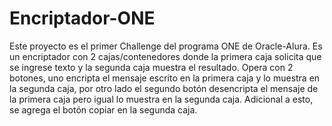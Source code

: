 # Encriptador-ONE

Este proyecto es el primer Challenge del programa ONE de Oracle-Alura. Es un encriptador con 2 cajas/contenedores donde la primera caja solicita que se ingrese texto y la segunda caja muestra el resultado. Opera con 2 botones, uno encripta el mensaje escrito en la primera caja y lo muestra en la segunda caja, por otro lado el segundo botón desencripta el mensaje de la primera caja pero igual lo muestra en la segunda caja.
Adicional a esto, se agrega el botón copiar en la segunda caja.
